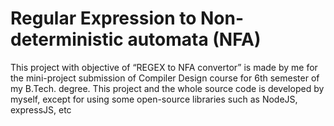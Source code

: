 # Regular Expression to Non-deterministic automata (NFA)
This project with objective of “REGEX to NFA  convertor” is made by me for the mini-project submission of Compiler Design course for 6th semester of my B.Tech. degree. This project and the whole source code is developed by myself, except for using some open-source libraries such as NodeJS, expressJS, etc
